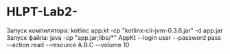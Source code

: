 # HLPT-Lab2-
Запуск компилятора:
kotlinc app.kt -cp "kotlinx-cli-jvm-0.3.6.jar" -d app.jar
Запуск файла:
java -cp "app.jar;libs/*" AppKt --login user --password pass --action read --resource A.B.C --volume 10